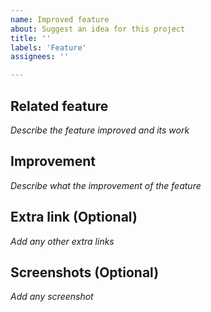 ```yaml
---
name: Improved feature
about: Suggest an idea for this project
title: ''
labels: 'Feature'
assignees: ''

---
```


## Related feature
_Describe the feature improved and its work_

## Improvement
_Describe what the improvement of the feature_

## Extra link (Optional)
_Add any other extra links_

## Screenshots (Optional)
_Add any screenshot_
